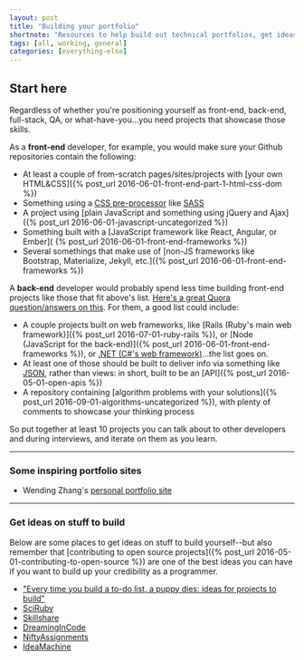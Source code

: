 ```yaml
---
layout: post
title: "Building your portfolio"
shortnote: "Resources to help build out technical portfolios, get ideas, and contribute to open source."
tags: [all, working, general]
categories: [everything-else]
---
```

## Start here
Regardless of whether you're positioning yourself as front-end, back-end, full-stack, QA, or what-have-you...you need projects that showcase those skills.

As a **front-end** developer, for example, you would make sure your Github repositories contain the following:

* At least a couple of from-scratch pages/sites/projects with [your own HTML&CSS]({% post_url 2016-06-01-front-end-part-1-html-css-dom %})
* Something using a [CSS pre-processor](https://www.sitepoint.com/6-current-options-css-preprocessors/) like [SASS](http://sass-lang.com/)
* A project using [plain JavaScript and something using jQuery and Ajax]({% post_url 2016-06-01-javascript-uncategorized %})
* Something built with a [JavaScript framework like React, Angular, or Ember]( {% post_url 2016-06-01-front-end-frameworks %})
* Several somethings that make use of [non-JS frameworks like Bootstrap, Materialize, Jekyll, etc.]({% post_url 2016-06-01-front-end-frameworks %})

A **back-end** developer would probably spend less time building front-end projects like those that fit above's list. [Here's a great Quora question/answers on this](https://www.quora.com/What-does-a-good-junior-backend-developer-portfolio-website-look-like). For them, a good list could include:

* A couple projects built on web frameworks, like [Rails (Ruby's main web framework)]({% post_url 2016-07-01-ruby-rails %}), or [Node (JavaScript for the back-end)]({% post_url 2016-06-01-front-end-frameworks %}), or [.NET (C#'s web framework)](https://www.microsoft.com/net)...the list goes on.
* At least one of those should be built to deliver info via something like [JSON](https://www.w3schools.com/js/js_json_intro.asp), rather than views: in short, built to be an [API]({% post_url 2016-05-01-open-apis %})
* A repository containing [algorithm problems with your solutions]({% post_url 2016-09-01-algorithms-uncategorized %}), with plenty of comments to showcase your thinking process

So put together at least 10 projects you can talk about to other developers and during interviews, and iterate on them as you learn.

<hr>

### Some inspiring portfolio sites

* Wending Zhang's [personal portfolio site](http://wentin.co/)

<hr>

### Get ideas on stuff to build
Below are some places to get ideas on stuff to build yourself--but also remember that [contributing to open source projects]({% post_url 2016-05-01-contributing-to-open-source %}) are one of the best ideas you can have if you want to build up your credibility as a programmer.

* ["Every time you build a to-do list, a puppy dies: ideas for projects to build"](https://medium.freecodecamp.com/every-time-you-build-a-to-do-list-app-a-puppy-dies-505b54637a5d#.nmrjimo29)
* [SciRuby](https://github.com/SciRuby/sciruby/wiki/Google-Summer-of-Code-2016-Ideas)
* [Skillshare](http://skillshare.im/)
* [DreamingInCode](http://www.dreamincode.net/forums/topic/78802-martyr2s-mega-project-ideas-list/)
* [NiftyAssignments](http://nifty.stanford.edu/)
* [IdeaMachine](http://www.ideamachine.io/)
